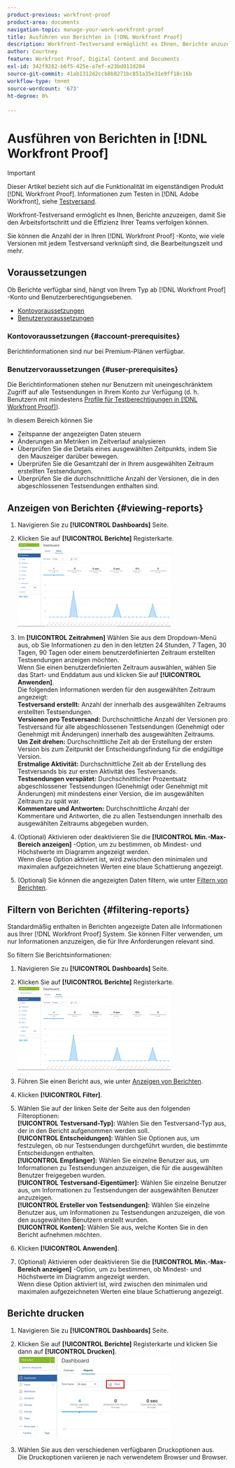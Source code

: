 ```yaml
---
product-previous: workfront-proof
product-area: documents
navigation-topic: manage-your-work-workfront-proof
title: Ausführen von Berichten in [!DNL Workfront Proof]
description: Workfront-Testversand ermöglicht es Ihnen, Berichte anzuzeigen, damit Sie den Arbeitsfortschritt und die Effizienz Ihrer Teams verfolgen können.
author: Courtney
feature: Workfront Proof, Digital Content and Documents
exl-id: 342f9282-b6f5-425e-a7ef-e23bd011d284
source-git-commit: 41ab1312d2ccb8b8271bc851a35e31e9ff18c16b
workflow-type: tm+mt
source-wordcount: '673'
ht-degree: 0%

---
```


# Ausführen von Berichten in [!DNL Workfront Proof]

>[!IMPORTANT]
>
>Dieser Artikel bezieht sich auf die Funktionalität im eigenständigen Produkt [!DNL Workfront Proof]. Informationen zum Testen in [!DNL Adobe Workfront], siehe [Testversand](../../../review-and-approve-work/proofing/proofing.md).

Workfront-Testversand ermöglicht es Ihnen, Berichte anzuzeigen, damit Sie den Arbeitsfortschritt und die Effizienz Ihrer Teams verfolgen können.

Sie können die Anzahl der in Ihren [!DNL Workfront Proof] -Konto, wie viele Versionen mit jedem Testversand verknüpft sind, die Bearbeitungszeit und mehr.

## Voraussetzungen

Ob Berichte verfügbar sind, hängt von Ihrem Typ ab [!DNL Workfront Proof] -Konto und Benutzerberechtigungsebenen.

* [Kontovoraussetzungen](#account-prerequisites)
* [Benutzervoraussetzungen](#user-prerequisites)

### Kontovoraussetzungen {#account-prerequisites}

Berichtinformationen sind nur bei Premium-Plänen verfügbar.

### Benutzervoraussetzungen {#user-prerequisites}

Die Berichtinformationen stehen nur Benutzern mit uneingeschränktem Zugriff auf alle Testsendungen in Ihrem Konto zur Verfügung (d. h. Benutzern mit mindestens [Profile für Testberechtigungen in [!DNL Workfront Proof]](../../../workfront-proof/wp-acct-admin/account-settings/proof-perm-profiles-in-wp.md)).

In diesem Bereich können Sie

* Zeitspanne der angezeigten Daten steuern
* Änderungen an Metriken im Zeitverlauf analysieren
* Überprüfen Sie die Details eines ausgewählten Zeitpunkts, indem Sie den Mauszeiger darüber bewegen.
* Überprüfen Sie die Gesamtzahl der in Ihrem ausgewählten Zeitraum erstellten Testsendungen.
* Überprüfen Sie die durchschnittliche Anzahl der Versionen, die in den abgeschlossenen Testsendungen enthalten sind.

## Anzeigen von Berichten {#viewing-reports}

1. Navigieren Sie zu **[!UICONTROL Dashboards]** Seite.
1. Klicken Sie auf **[!UICONTROL Berichte]** Registerkarte.\
   ![proof_reports.png](assets/proof-reports-350x193.png)

1. Im **[!UICONTROL Zeitrahmen]** Wählen Sie aus dem Dropdown-Menü aus, ob Sie Informationen zu den in den letzten 24 Stunden, 7 Tagen, 30 Tagen, 90 Tagen oder einem benutzerdefinierten Zeitraum erstellten Testsendungen anzeigen möchten.\
   Wenn Sie einen benutzerdefinierten Zeitraum auswählen, wählen Sie das Start- und Enddatum aus und klicken Sie auf **[!UICONTROL Anwenden]**.\
   Die folgenden Informationen werden für den ausgewählten Zeitraum angezeigt:\
   **Testversand erstellt:** Anzahl der innerhalb des ausgewählten Zeitraums erstellten Testsendungen.\
   **Versionen pro Testversand:** Durchschnittliche Anzahl der Versionen pro Testversand für alle abgeschlossenen Testsendungen (Genehmigt oder Genehmigt mit Änderungen) innerhalb des ausgewählten Zeitraums.\
   **Um Zeit drehen:** Durchschnittliche Zeit ab der Erstellung der ersten Version bis zum Zeitpunkt der Entscheidungsfindung für die endgültige Version.\
   **Erstmalige Aktivität:** Durchschnittliche Zeit ab der Erstellung des Testversands bis zur ersten Aktivität des Testversands.\
   **Testsendungen verspätet:** Durchschnittlicher Prozentsatz abgeschlossener Testsendungen (Genehmigt oder Genehmigt mit Änderungen) mit mindestens einer Version, die im ausgewählten Zeitraum zu spät war.\
   **Kommentare und Antworten:** Durchschnittliche Anzahl der Kommentare und Antworten, die zu allen Testsendungen innerhalb des ausgewählten Zeitraums abgegeben wurden.

1. (Optional) Aktivieren oder deaktivieren Sie die **[!UICONTROL Min.-Max-Bereich anzeigen]** -Option, um zu bestimmen, ob Mindest- und Höchstwerte im Diagramm angezeigt werden.\
   Wenn diese Option aktiviert ist, wird zwischen den minimalen und maximalen aufgezeichneten Werten eine blaue Schattierung angezeigt.

1. (Optional) Sie können die angezeigten Daten filtern, wie unter [Filtern von Berichten](#filtering-reports).

## Filtern von Berichten {#filtering-reports}

Standardmäßig enthalten in Berichten angezeigte Daten alle Informationen aus Ihrer [!DNL Workfront Proof] System. Sie können Filter verwenden, um nur Informationen anzuzeigen, die für Ihre Anforderungen relevant sind.

So filtern Sie Berichtsinformationen:

1. Navigieren Sie zu **[!UICONTROL Dashboards]** Seite.
1. Klicken Sie auf **[!UICONTROL Berichte]** Registerkarte.\
   ![proof_reports.png](assets/proof-reports-350x193.png)

1. Führen Sie einen Bericht aus, wie unter [Anzeigen von Berichten](#viewing-reports).
1. Klicken **[!UICONTROL Filter]**.

1. Wählen Sie auf der linken Seite der Seite aus den folgenden Filteroptionen:\
   **[!UICONTROL Testversand-Typ]:** Wählen Sie den Testversand-Typ aus, der in den Bericht aufgenommen werden soll.\
   **[!UICONTROL Entscheidungen]:** Wählen Sie Optionen aus, um festzulegen, ob nur Testsendungen durchgeführt wurden, die bestimmte Entscheidungen enthalten.\
   **[!UICONTROL Empfänger]:** Wählen Sie einzelne Benutzer aus, um Informationen zu Testsendungen anzuzeigen, die für die ausgewählten Benutzer freigegeben wurden.\
   **[!UICONTROL Testversand-Eigentümer]:** Wählen Sie einzelne Benutzer aus, um Informationen zu Testsendungen der ausgewählten Benutzer anzuzeigen.\
   **[!UICONTROL Ersteller von Testsendungen]:** Wählen Sie einzelne Benutzer aus, um Informationen zu Testsendungen anzuzeigen, die von den ausgewählten Benutzern erstellt wurden.\
   **[!UICONTROL Konten]:** Wählen Sie aus, welche Konten Sie in den Bericht aufnehmen möchten.

1. Klicken **[!UICONTROL Anwenden]**.
1. (Optional) Aktivieren oder deaktivieren Sie die **[!UICONTROL Min.-Max-Bereich anzeigen]** -Option, um zu bestimmen, ob Mindest- und Höchstwerte im Diagramm angezeigt werden.\
   Wenn diese Option aktiviert ist, wird zwischen den minimalen und maximalen aufgezeichneten Werten eine blaue Schattierung angezeigt.

## Berichte drucken

1. Navigieren Sie zu **[!UICONTROL Dashboards]** Seite.
1. Klicken Sie auf **[!UICONTROL Berichte]** Registerkarte und klicken Sie dann auf **[!UICONTROL Drucken]**.\
   ![proof_reports_print.png](assets/proof-reports-print-350x191.png)

1. Wählen Sie aus den verschiedenen verfügbaren Druckoptionen aus.\
   Die Druckoptionen variieren je nach verwendetem Browser und Browser.
